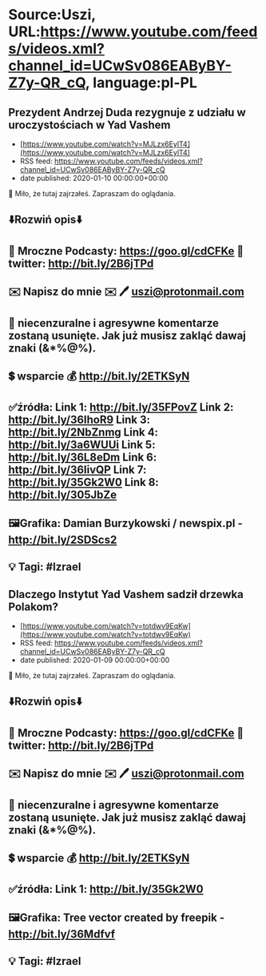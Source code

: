 # Source:Uszi, URL:https://www.youtube.com/feeds/videos.xml?channel_id=UCwSv086EAByBY-Z7y-QR_cQ, language:pl-PL

## Prezydent Andrzej Duda rezygnuje z udziału w uroczystościach w Yad Vashem
 - [https://www.youtube.com/watch?v=MJLzx6EylT4](https://www.youtube.com/watch?v=MJLzx6EylT4)
 - RSS feed: https://www.youtube.com/feeds/videos.xml?channel_id=UCwSv086EAByBY-Z7y-QR_cQ
 - date published: 2020-01-10 00:00:00+00:00

🤪 Miło, że tutaj zajrzałeś.  Zapraszam do oglądania.

⬇️Rozwiń opis⬇️
-------------------------------------------------------------
👀 Mroczne Podcasty: https://goo.gl/cdCFKe
👀 twitter: http://bit.ly/2B6jTPd
-------------------------------------------------------------
✉️ Napisz do mnie ✉️ 
🖊️ uszi@protonmail.com
-------------------------------------------------------------
👺 niecenzuralne i agresywne komentarze zostaną usunięte.  Jak już musisz zakląć dawaj znaki (&*%@%).
-------------------------------------------------------------
💲 wsparcie
💰 http://bit.ly/2ETKSyN
-------------------------------------------------------------
✅źródła:
Link 1:                   http://bit.ly/35FPovZ
Link 2:                   http://bit.ly/36IhoR9
Link 3:                   http://bit.ly/2NbZnmg
Link 4:                   http://bit.ly/3a6WUUi
Link 5:                   http://bit.ly/36L8eDm
Link 6:                   http://bit.ly/36IivQP
Link 7:                   http://bit.ly/35Gk2W0
Link 8:                   http://bit.ly/305JbZe
-------------------------------------------------------------
🖼Grafika: 
Damian Burzykowski / newspix.pl - http://bit.ly/2SDScs2
-------------------------------------------------------------
💡 Tagi: #Izrael
-------------------------------------------------------------

## Dlaczego Instytut Yad Vashem sadził drzewka Polakom?
 - [https://www.youtube.com/watch?v=totdwv9EqKw](https://www.youtube.com/watch?v=totdwv9EqKw)
 - RSS feed: https://www.youtube.com/feeds/videos.xml?channel_id=UCwSv086EAByBY-Z7y-QR_cQ
 - date published: 2020-01-09 00:00:00+00:00

🤪 Miło, że tutaj zajrzałeś.  Zapraszam do oglądania.

⬇️Rozwiń opis⬇️
-------------------------------------------------------------
👀 Mroczne Podcasty: https://goo.gl/cdCFKe
👀 twitter: http://bit.ly/2B6jTPd
-------------------------------------------------------------
✉️ Napisz do mnie ✉️ 
🖊️ uszi@protonmail.com
-------------------------------------------------------------
👺 niecenzuralne i agresywne komentarze zostaną usunięte.  Jak już musisz zakląć dawaj znaki (&*%@%).
-------------------------------------------------------------
💲 wsparcie
💰 http://bit.ly/2ETKSyN
-------------------------------------------------------------
✅źródła:
Link 1:                   http://bit.ly/35Gk2W0
-------------------------------------------------------------
🖼Grafika: 
Tree vector created by freepik - http://bit.ly/36Mdfvf
-------------------------------------------------------------
💡 Tagi: #Izrael
-------------------------------------------------------------

